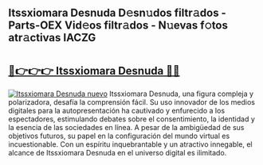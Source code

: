 ## Itssxiomara Desnuda D𝚎sn𝚞dos filtr𝚊dos - Parts-OEX Vid𝚎os filtr𝚊dos - N𝚞evas f𝚘tos atr𝚊ctivas IACZG

# <h2><a href="http://mb5ld8h.tromn.icu/?c=Itssxiomara+Desnuda">🔗👉👉👉 Itssxiomara Desnuda 🔗🔗</a></h2>

[![Itssxiomara Desnuda nuevo](https://i.imgur.com/pEAQMta.gif)](http://mb5ld8h.tromn.icu/?c=Itssxiomara+Desnuda)
Itssxiomara Desnuda, una figura compleja y polarizadora, desafía la comprensión fácil. Su uso innovador de los medios digitales para la autopresentación ha cautivado y enfurecido a los espectadores, estimulando debates sobre el consentimiento, la identidad y la esencia de las sociedades en línea. A pesar de la ambigüedad de sus objetivos futuros, su papel en la configuración del mundo virtual es incuestionable. Con un espíritu inquebrantable y un atractivo innegable, el alcance de Itssxiomara Desnuda en el universo digital es ilimitado.
